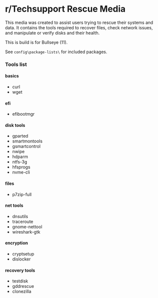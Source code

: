 # r/Techsupport Rescue Media

This media was created to assist users trying to rescue their systems and data. It contains the tools required to recover files, check network issues, and manipulate or verify disks and their health.

This is build is for Bullseye (11).

See `config\package-lists\` for included packages.

### Tools list
#### basics
* curl
* wget

#### efi
* efibootmgr

#### disk tools
* gparted
* smartmontools
* gsmartcontrol
* nwipe
* hdparm
* ntfs-3g
* hfsprogs
* nvme-cli

#### files
* p7zip-full

#### net tools
* dnsutils
* traceroute
* gnome-nettool
* wireshark-gtk

#### encryption
* cryptsetup
* dislocker

#### recovery tools
* testdisk
* gddrescue
* clonezilla
